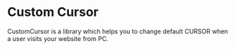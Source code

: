 # Custom Cursor
CustomCursor is a library which helps you to change default CURSOR when a user visits your website from PC.